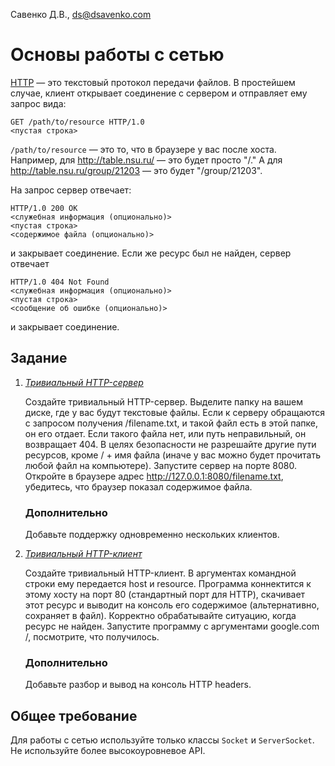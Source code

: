 Савенко Д.В., <ds@dsavenko.com>

# Основы работы с сетью

[HTTP](https://ru.wikipedia.org/wiki/HTTP) — это текстовый протокол передачи файлов. В простейшем случае, клиент открывает соединение с сервером и отправляет ему запрос вида:

    GET /path/to/resource HTTP/1.0
    <пустая строка>

`/path/to/resource` — это то, что в браузере у вас после хоста. Например, для http://table.nsu.ru/ — это будет просто "/." А для http://table.nsu.ru/group/21203 — это будет "/group/21203".

На запрос сервер отвечает:
    
    HTTP/1.0 200 OK
    <служебная информация (опционально)>
    <пустая строка>
    <содержимое файла (опционально)>

и закрывает соединение. Если же ресурс был не найден, сервер отвечает

    HTTP/1.0 404 Not Found
    <служебная информация (опционально)>
    <пустая строка>
    <сообщение об ошибке (опционально)>

и закрывает соединение.

## Задание

1. [*Тривиальный HTTP-сервер*](src/main/java/ru/nsu/kondrenko/task1/Main/java)

    Создайте тривиальный HTTP-сервер. Выделите папку на вашем диске, где у вас будут текстовые файлы. Если к серверу обращаются с запросом получения /filename.txt, и такой файл есть в этой папке, он его отдает. Если такого файла нет, или путь неправильный, он возвращает 404. В целях безопасности не разрешайте другие пути ресурсов, кроме / + имя файла (иначе у вас можно будет прочитать любой файл на компьютере). Запустите сервер на порте 8080. Откройте в браузере адрес http://127.0.0.1:8080/filename.txt, убедитесь, что браузер показал содержимое файла.
   
   ### Дополнительно

   Добавьте поддержку одновременно нескольких клиентов.


2. [*Тривиальный HTTP-клиент*](src/main/java/ru/nsu/kondrenko/task2/Main.java)
   
   Создайте тривиальный HTTP-клиент. В аргументах командной строки ему передается host и resource. Программа коннектится к этому хосту на порт 80 (стандартный порт для HTTP), скачивает этот ресурс и выводит на консоль его содержимое (альтернативно, сохраняет в файл). Корректно обрабатывайте ситуацию, когда ресурс не найден. Запустите программу с аргументами google.com /, посмотрите, что получилось.

   ### Дополнительно
   
   Добавьте разбор и вывод на консоль HTTP headers.


## Общее требование
Для работы с сетью используйте только классы `Socket` и `ServerSocket`. Не используйте более высокоуровневое API.
